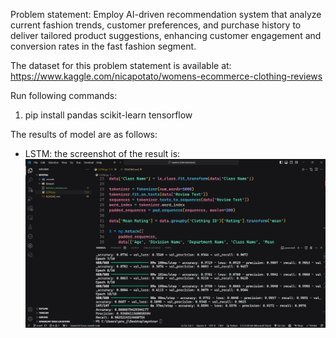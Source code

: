 Problem statement: Employ AI-driven recommendation system that analyze current fashion trends, customer preferences, and purchase history to deliver tailored product
suggestions, enhancing customer engagement and conversion rates in the fast fashion segment.

The dataset for this problem statement is available at: https://www.kaggle.com/nicapotato/womens-ecommerce-clothing-reviews

Run following commands:
1. pip install pandas scikit-learn tensorflow

The results of model are as follows:
- LSTM: the screenshot of the result is:
![LSTM](./public/LSTM.png)
